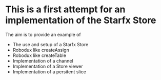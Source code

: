 # This is a first attempt for an implementation of the Starfx Store

The aim is to provide an example of

- The use and setup of a Starfx Store
- Robodux like createAssign
- Robodux like createTable
- Implementation of a channel
- Implementation of a Store viewer
- Implementation of a persitent slice